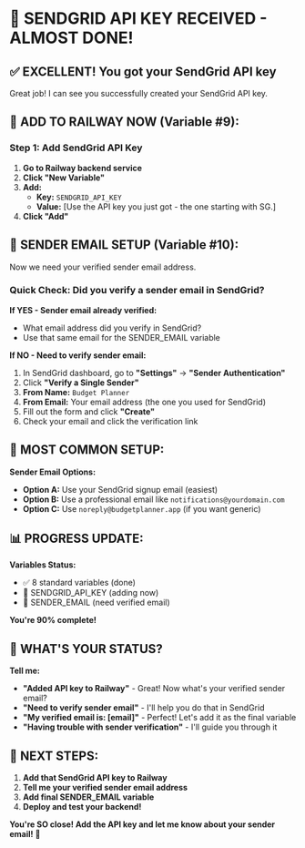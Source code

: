 🎉 SENDGRID API KEY RECEIVED - ALMOST DONE!
=========================================

## ✅ EXCELLENT! You got your SendGrid API key

Great job! I can see you successfully created your SendGrid API key.

## 🚀 ADD TO RAILWAY NOW (Variable #9):

### Step 1: Add SendGrid API Key
1. **Go to Railway backend service**
2. **Click "New Variable"**
3. **Add:**
   - **Key:** `SENDGRID_API_KEY`
   - **Value:** [Use the API key you just got - the one starting with SG.]
4. **Click "Add"**

## 📨 SENDER EMAIL SETUP (Variable #10):

Now we need your verified sender email address.

### Quick Check: Did you verify a sender email in SendGrid?

**If YES - Sender email already verified:**
- What email address did you verify in SendGrid?
- Use that same email for the SENDER_EMAIL variable

**If NO - Need to verify sender email:**
1. In SendGrid dashboard, go to **"Settings"** → **"Sender Authentication"**
2. Click **"Verify a Single Sender"**
3. **From Name:** `Budget Planner`
4. **From Email:** Your email address (the one you used for SendGrid)
5. Fill out the form and click **"Create"**
6. Check your email and click the verification link

## 🎯 MOST COMMON SETUP:

**Sender Email Options:**
- **Option A:** Use your SendGrid signup email (easiest)
- **Option B:** Use a professional email like `notifications@yourdomain.com`
- **Option C:** Use `noreply@budgetplanner.app` (if you want generic)

## 📊 PROGRESS UPDATE:

**Variables Status:**
- ✅ 8 standard variables (done)
- 🔄 SENDGRID_API_KEY (adding now)
- 🔄 SENDER_EMAIL (need verified email)

**You're 90% complete!**

## 🤔 WHAT'S YOUR STATUS?

**Tell me:**
- **"Added API key to Railway"** - Great! Now what's your verified sender email?
- **"Need to verify sender email"** - I'll help you do that in SendGrid
- **"My verified email is: [email]"** - Perfect! Let's add it as the final variable
- **"Having trouble with sender verification"** - I'll guide you through it

## 🎯 NEXT STEPS:

1. **Add that SendGrid API key to Railway**
2. **Tell me your verified sender email address**
3. **Add final SENDER_EMAIL variable**
4. **Deploy and test your backend!**

**You're SO close! Add the API key and let me know about your sender email! 📧**